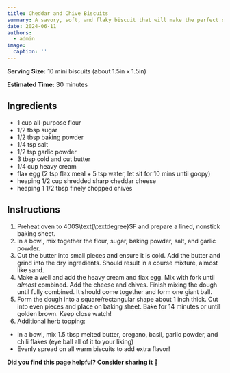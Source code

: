 ```yaml
---
title: Cheddar and Chive Biscuits
summary: A savory, soft, and flaky biscuit that will make the perfect snack or side.
date: 2024-06-11
authors:
  - admin
image:
  caption: ''
---
```


**Serving Size:** 10 mini biscuits (about 1.5in x 1.5in)

**Estimated Time:** 30 minutes

## Ingredients

* 1 cup all-purpose flour
* 1/2 tbsp sugar
* 1/2 tbsp baking powder
* 1/4 tsp salt
* 1/2 tsp garlic powder
* 3 tbsp cold and cut butter
* 1/4 cup heavy cream
* flax egg (2 tsp flax meal + 5 tsp water, let sit for 10 mins until goopy)
* heaping 1/2 cup shredded sharp cheddar cheese
* heaping 1 1/2 tbsp finely chopped chives

## Instructions

1. Preheat oven to 400$\text{\textdegree}$F and prepare a lined, nonstick baking sheet. 
2. In a bowl, mix together the flour, sugar, baking powder, salt, and garlic powder. 
3. Cut the butter into small pieces and ensure it is cold. Add the butter and grind into the dry ingredients. Should result in a course mixture, almost like sand.  
4. Make a well and add the heavy cream and flax egg. Mix with fork until *almost* combined. Add the cheese and chives. Finish mixing the dough until fully combined. It should come together and form one giant ball. 
5. Form the dough into a square/rectangular shape about 1 inch thick. Cut into even pieces and place on baking sheet. Bake for 14 minutes or until golden brown. Keep close watch!
6. Additional herb topping:
  + In a bowl, mix 1.5 tbsp melted butter, oregano, basil, garlic powder, and chili flakes (eye ball all of it to your liking)
  + Evenly spread on all warm biscuits to add extra flavor!
  


**Did you find this page helpful? Consider sharing it 🙌**
